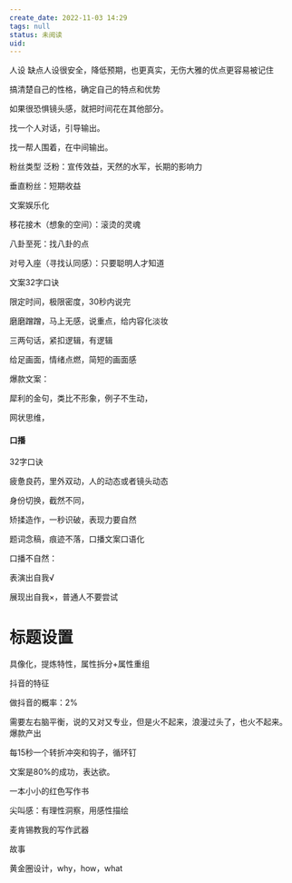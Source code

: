 ```yaml
---
create_date: 2022-11-03 14:29
tags: null
status: 未阅读 
uid: 
---
```

人设
缺点人设很安全，降低预期，也更真实，无伤大雅的优点更容易被记住

搞清楚自己的性格，确定自己的特点和优势

如果很恐惧镜头感，就把时间花在其他部分。

找一个人对话，引导输出。

找一帮人围着，在中间输出。

粉丝类型
泛粉：宣传效益，天然的水军，长期的影响力

垂直粉丝：短期收益

文案娱乐化

移花接木（想象的空间）：滚烫的灵魂

八卦至死：找八卦的点

对号入座（寻找认同感）：只要聪明人才知道

文案32字口诀

限定时间，极限密度，30秒内说完

磨磨蹭蹭，马上无感，说重点，给内容化淡妆

三两句话，紧扣逻辑，有逻辑

给足画面，情绪点燃，简短的画面感

爆款文案：

犀利的金句，类比不形象，例子不生动，

网状思维，

#### 口播

32字口诀

疲惫良药，里外双动，人的动态或者镜头动态

身份切换，截然不同，

矫揉造作，一秒识破，表现力要自然

题词念稿，痕迹不落，口播文案口语化

口播不自然：

表演出自我√

展现出自我×，普通人不要尝试

# 标题设置

具像化，提炼特性，属性拆分+属性重组

抖音的特征

做抖音的概率：2%

需要左右脑平衡，说的又对又专业，但是火不起来，浪漫过头了，也火不起来。
爆款产出

每15秒一个转折冲突和钩子，循环钉

文案是80%的成功，表达欲。

一本小小的红色写作书

尖叫感：有理性洞察，用感性描绘

麦肯锡教我的写作武器

故事

黄金圈设计，why，how，what
